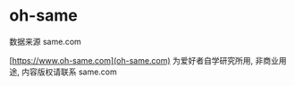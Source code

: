 # oh-same

数据来源 same.com

[https://www.oh-same.com](oh-same.com) 为爱好者自学研究所用, 非商业用途, 内容版权请联系 same.com